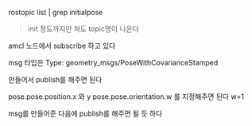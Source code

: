 
rostopic list | grep initialpose

> init 정도까지만 쳐도 topic명이 나온다   


amcl 노드에서 subscribe 하고 있다   

msg 타입은  Type: geometry_msgs/PoseWithCovarianceStamped

만들어서 publish를 해주면 된다   

pose.pose.position.x 와 y
pose.pose.orientation.w 를 지정해주면 된다    w=1

msg를 만들어준 다음에 publish를 해주면 될 듯 하다 





